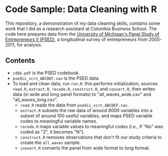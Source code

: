 # Code Sample: Data Cleaning with R

This repository, a demonstration of my data cleaning skills, contains some work that I did as a research assistant at Columbia Business School. The code here prepares data from the [University of Michigan's Panel Study of Entrepreneurs II (PSED)](https://www.icpsr.umich.edu/web/ICPSR/studies/37202), a longitudinal survey of entrepreneurs from 2005-2011, for analysis.

## Contents
- `cdbk.pdf` is the PSED codebook.
- `psedii_scrn_ABCDEF.sav` is the PSED data.
- To load and clean data, run `run.R`: this performs initialization, sources `read.R`, `extract.R`, `recode.R`, `construct.R`, and `convert.R`, then writes data (in wide and long panel formats) to "all_waves_wide.csv" and "all_waves_long.csv".
    - `read.R` reads the data from `psedii_scrn_ABCDEF.sav`.
    - `extract.R` subsets the raw data of around 8000 variables into a subset of around 100 useful variables, and maps PSED variable codes to meaningful variable names.
    - `recode.R` maps variable values to meaningful codes (i.e., if "No" was coded as "2", it becomes "N").
    - `construct.R` removes observations that don't fit our study criteria to create the `all_waves` sample.
    - `convert.R` converts the panel from wide format to long format.